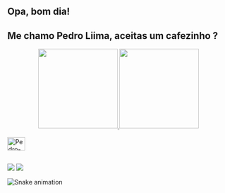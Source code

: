 ## Opa, bom dia!
## Me chamo Pedro Liima, aceitas um cafezinho ?
<div align="center">
  <a href="https://github.com/peeliima">
  <img height="180em" src="https://github-readme-stats.vercel.app/api?username=peeliima&show_icons=true&theme=dracula&include_all_commits=true&count_private=true"/>
  <img height="180em" src="https://github-readme-stats.vercel.app/api/top-langs/?username=peeliima&layout=compact&langs_count=7&theme=dracula"/>
</div>
<div style="display: inline_block"><br>
  <img align="center" alt="Pedro-PHP" height="30" width="40" src="https://cdn.jsdelivr.net/gh/devicons/devicon/icons/php/php-plain.svg">
</div>
  
  ##
 
<div> 
  <a href="https://www.instagram.com/peeliima/" target="_blank"><img src="https://img.shields.io/badge/-Instagram-%23E4405F?style=for-the-badge&logo=instagram&logoColor=white" target="_blank"></a>
  <a href="https://www.linkedin.com/in/pedrolimati/" target="_blank"><img src="https://img.shields.io/badge/-LinkedIn-%230077B5?style=for-the-badge&logo=linkedin&logoColor=white" target="_blank"></a> 
 
  ![Snake animation](https://github.com/peeliima/peeliima/blob/output/github-contribution-grid-snake.svg)
 
</div>
